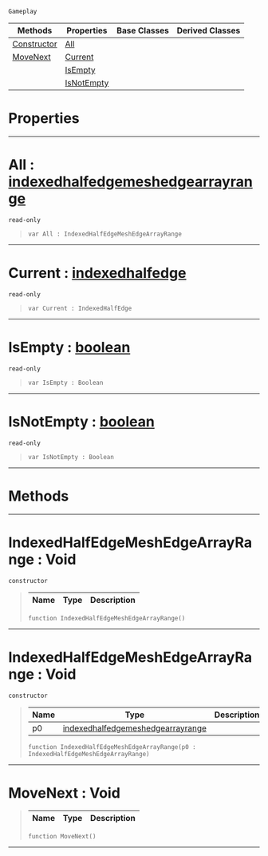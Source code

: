  `Gameplay`

|Methods|Properties|Base Classes|Derived Classes|
|---|---|---|---|
|[ Constructor](https://github.com/ZilchEngine/ZilchDocs/blob/master/code_reference/class_reference/indexedhalfedgemeshedgearrayrange.markdown#indexedhalfedgemeshedgea)|[ All](https://github.com/ZilchEngine/ZilchDocs/blob/master/code_reference/class_reference/indexedhalfedgemeshedgearrayrange.markdown#all-zilch-engine-document)| | |
|[ MoveNext](https://github.com/ZilchEngine/ZilchDocs/blob/master/code_reference/class_reference/indexedhalfedgemeshedgearrayrange.markdown#movenext-void)|[ Current](https://github.com/ZilchEngine/ZilchDocs/blob/master/code_reference/class_reference/indexedhalfedgemeshedgearrayrange.markdown#current-zilch-engine-docu)| | |
| |[ IsEmpty](https://github.com/ZilchEngine/ZilchDocs/blob/master/code_reference/class_reference/indexedhalfedgemeshedgearrayrange.markdown#isempty-zilch-engine-docu)| | |
| |[ IsNotEmpty](https://github.com/ZilchEngine/ZilchDocs/blob/master/code_reference/class_reference/indexedhalfedgemeshedgearrayrange.markdown#isnotempty-zilch-engine-d)| | |


 #  Properties


---  
 #  All : [indexedhalfedgemeshedgearrayrange](https://github.com/ZilchEngine/ZilchDocs/blob/master/code_reference/class_reference/indexedhalfedgemeshedgearrayrange.markdown)

 `read-only`

> 
> ``` lang=cpp, name=Nada
> var All : IndexedHalfEdgeMeshEdgeArrayRange


---  
 #  Current : [indexedhalfedge](https://github.com/ZilchEngine/ZilchDocs/blob/master/code_reference/class_reference/indexedhalfedge.markdown)

 `read-only`

> 
> ``` lang=cpp, name=Nada
> var Current : IndexedHalfEdge


---  
 #  IsEmpty : [boolean](https://github.com/ZilchEngine/ZilchDocs/blob/master/code_reference/nada_base_types/boolean.markdown)

 `read-only`

> 
> ``` lang=cpp, name=Nada
> var IsEmpty : Boolean


---  
 #  IsNotEmpty : [boolean](https://github.com/ZilchEngine/ZilchDocs/blob/master/code_reference/nada_base_types/boolean.markdown)

 `read-only`

> 
> ``` lang=cpp, name=Nada
> var IsNotEmpty : Boolean


---  
 #  Methods


---  
 #  IndexedHalfEdgeMeshEdgeArrayRange : Void

 `constructor`

> 
> |Name|Type|Description|
> |---|---|---|
> ``` lang=cpp, name=Nada
> function IndexedHalfEdgeMeshEdgeArrayRange()
> ``` 


---  
 #  IndexedHalfEdgeMeshEdgeArrayRange : Void

 `constructor`

> 
> |Name|Type|Description|
> |---|---|---|
> |p0|[indexedhalfedgemeshedgearrayrange](https://github.com/ZilchEngine/ZilchDocs/blob/master/code_reference/class_reference/indexedhalfedgemeshedgearrayrange.markdown)| |
> ``` lang=cpp, name=Nada
> function IndexedHalfEdgeMeshEdgeArrayRange(p0 : IndexedHalfEdgeMeshEdgeArrayRange)
> ``` 


---  
 #  MoveNext : Void

> 
> |Name|Type|Description|
> |---|---|---|
> ``` lang=cpp, name=Nada
> function MoveNext()
> ``` 


---  
 

 